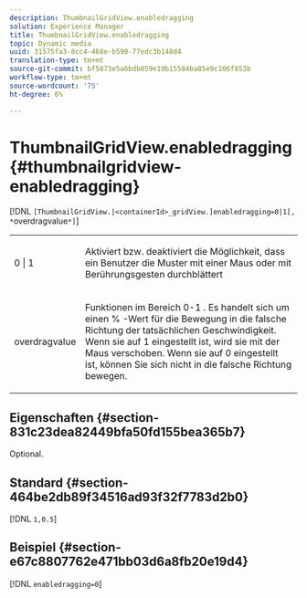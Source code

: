 ```yaml
---
description: ThumbnailGridView.enabledragging
solution: Experience Manager
title: ThumbnailGridView.enabledragging
topic: Dynamic media
uuid: 31575fa3-8cc4-468e-b590-77edc3b148d4
translation-type: tm+mt
source-git-commit: bf5873e5a6bdb859e19b15584ba85e9c106f853b
workflow-type: tm+mt
source-wordcount: '75'
ht-degree: 6%

---
```



# ThumbnailGridView.enabledragging{#thumbnailgridview-enabledragging}

[!DNL `[ThumbnailGridView.|<containerId>_gridView.]enabledragging=0|1[, *`overdragvalue`*]`]

<table id="table_B1363BFD20204093AAB326A1AB503B93"> 
 <tbody> 
  <tr> 
   <td> <p> <span class="codeph"> 0 | 1 </span> </p> </td> 
   <td> <p> Aktiviert bzw. deaktiviert die Möglichkeit, dass ein Benutzer die Muster mit einer Maus oder mit Berührungsgesten durchblättert </p> </td> 
  </tr> 
  <tr> 
   <td> <p> <span class="codeph"> <span class="varname"> overdragvalue  </span> </span> </p> </td> 
   <td> <p> Funktionen im Bereich <span class="codeph"> 0-1 </span>. Es handelt sich um einen <span class="codeph"> % </span>-Wert für die Bewegung in die falsche Richtung der tatsächlichen Geschwindigkeit. Wenn sie auf <span class="codeph"> 1 </span> eingestellt ist, wird sie mit der Maus verschoben. Wenn sie auf <span class="codeph"> 0 </span> eingestellt ist, können Sie sich nicht in die falsche Richtung bewegen. </p> </td> 
  </tr> 
 </tbody> 
</table>

## Eigenschaften {#section-831c23dea82449bfa50fd155bea365b7}

Optional.

## Standard {#section-464be2db89f34516ad93f32f7783d2b0}

[!DNL `1,0.5`]

## Beispiel {#section-e67c8807762e471bb03d6a8fb20e19d4}

[!DNL `enabledragging=0`]
